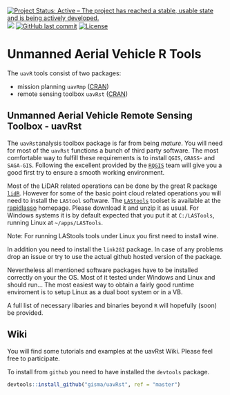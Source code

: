 [![Project Status: Active – The project has reached a stable, usable state and is being actively developed.](http://www.repostatus.org/badges/latest/active.svg)](http://www.repostatus.org/#active) 
![](https://cranlogs.r-pkg.org/badges/grand-total/uavRst?color=green)
[![GitHub last commit](https://img.shields.io/github/last-commit/google/skia.svg)](/master/)
[![License](https://img.shields.io/badge/license-GPL%20%28%3E=%203%29-lightgrey.svg?style=flat)](http://www.gnu.org/licenses/gpl-3.0.html)

# Unmanned Aerial Vehicle R  Tools
The `uavR` tools consist of two packages:

  * mission planning ```uavRmp``` ([CRAN](https://CRAN.R-project.org/package=uavRmp))
  * remote sensing toolbox ```uavRst```   ([CRAN](https://CRAN.R-project.org/package=uavRst))


## Unmanned Aerial Vehicle Remote Sensing Toolbox - uavRst

The `uavRst`analysis toolbox package is far from being *mature*. You will need for most of the `uavRst`  functions a bunch of third party software. The most comfortable way to fulfill these requirements is to install `QGIS`, `GRASS`- and `SAGA-GIS`. Following the excellent provided by the  [`RQGIS`](https://CRAN.R-project.org/package=RQGIS) team will give you a good first try to ensure a smooth working environment.

 Most of the LiDAR related operations can be done by the great R package [`lidR`](https://CRAN.R-project.org/package=lidR). However for some of the basic point cloud related operations you will need to install the `LAStool` software. The [`LAStools`](http://lastools.org/download/LAStools.zip)  toolset is available at the [rapidlasso](https://rapidlasso.com/lastools/) homepage. Please download it and unzip it as usual. For Windows systems it is by default expected that you put it  at `C:/LASTools`, running  Linux at `~/apps/LASTools`. 
 
Note: For running LAStools tools under Linux you first need to install wine.

In addition you need to install the  `link2GI` package. 
In case of any problems drop an issue or try to use the actual github hosted version of the package. 

Nevertheless all mentioned software packages have to be installed correctly on your the OS. Most of it tested under Windows and Linux and should run... The most easiest way to obtain a fairly good runtime enviroment is to setup Linux as a dual boot system or in a VB. 

A full list of necessary libaries and binaries beyond ```R``` will hopefully (soon) be provided.

## Wiki
You will find some tutorials and examples at the uavRst Wiki. Please feel free to participate.




To install from ```github```  you need to have installed the ```devtools``` package.

```R
devtools::install_github("gisma/uavRst", ref = "master")
```

